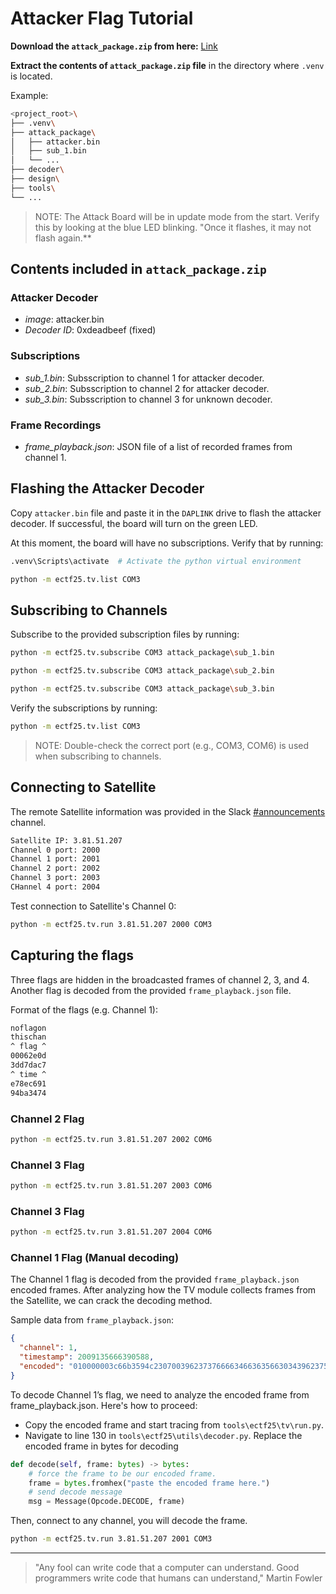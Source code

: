 # Attacker Flag Tutorial

**Download the `attack_package.zip` from here:** [Link](https://github.com/SartJ/SEMO_eCTF_Notes/tree/main/Attack_Reference_Design/attack_package)

**Extract the contents of `attack_package.zip` file** in the directory where `.venv` is located. 


Example:

```bash
<project_root>\
├── .venv\
├── attack_package\
│   ├── attacker.bin
│   ├── sub_1.bin
│   └── ...
├── decoder\
├── design\
├── tools\
└── ...
```

> NOTE: The Attack Board will be in update mode from the start. Verify this by looking at the blue LED blinking. "Once it flashes, it may not flash again.**

## Contents included in `attack_package.zip`

### Attacker Decoder

- _image_: attacker.bin
- _Decoder ID_: 0xdeadbeef (fixed)

### Subscriptions

- _sub_1.bin_: Subsscription to channel 1 for attacker decoder.
- _sub_2.bin_: Subsscription to channel 2 for attacker decoder.
- _sub_3.bin_: Subsscription to channel 3 for unknown decoder.

### Frame Recordings

- _frame_playback.json_: JSON file of a list of recorded frames from channel 1.

## Flashing the Attacker Decoder

Copy `attacker.bin` file and paste it in the `DAPLINK` drive to flash the attacker decoder. If successful, the board will turn on the green LED.

At this moment, the board will have no subscriptions. Verify that by running:
```bash
.venv\Scripts\activate  # Activate the python virtual environment
```

```bash
python -m ectf25.tv.list COM3
```

## Subscribing to Channels

Subscribe to the provided subscription files by running:

```bash
python -m ectf25.tv.subscribe COM3 attack_package\sub_1.bin
```

```bash
python -m ectf25.tv.subscribe COM3 attack_package\sub_2.bin
```

```bash
python -m ectf25.tv.subscribe COM3 attack_package\sub_3.bin
```

Verify the subscriptions by running:

```bash
python -m ectf25.tv.list COM3
```
> NOTE: Double-check the correct port (e.g., COM3, COM6) is used when subscribing to channels.


## Connecting to Satellite

The remote Satellite information was provided in the Slack [#announcements](https://mitre-ectf.slack.com/archives/C085Z46DPRN/p1738871765312639) channel.

```bash
Satellite IP: 3.81.51.207
Channel 0 port: 2000
Channel 1 port: 2001
Channel 2 port: 2002
Channel 3 port: 2003
CHannel 4 port: 2004
```

Test connection to Satellite's Channel 0:

```bash
python -m ectf25.tv.run 3.81.51.207 2000 COM3
```

## Capturing the flags

Three flags are hidden in the broadcasted frames of channel 2, 3, and 4. Another flag is decoded from the provided `frame_playback.json` file.

Format of the flags (e.g. Channel 1):

```bash
noflagon
thischan
^ flag ^
00062e0d
3dd7dac7
^ time ^
e78ec691
94ba3474
```

### Channel 2 Flag

```bash
python -m ectf25.tv.run 3.81.51.207 2002 COM6
```

### Channel 3 Flag

```bash
python -m ectf25.tv.run 3.81.51.207 2003 COM6
```

### Channel 3 Flag

```bash
python -m ectf25.tv.run 3.81.51.207 2004 COM6
```

### Channel 1 Flag (Manual decoding)

The Channel 1 flag is decoded from the provided `frame_playback.json` encoded frames. After analyzing how the TV module collects frames from the Satellite, we can crack the decoding method.

Sample data from `frame_playback.json`:

```json
{
  "channel": 1,
  "timestamp": 2009135666390588,
  "encoded": "010000003c66b3594c230700396237376666346636356630343962375e20666c6167205e303030373233346335396233363633635e2074696d65205e39313936626564626632656631313336"
}
```
To decode Channel 1’s flag, we need to analyze the encoded frame from frame_playback.json. Here's how to proceed:


- Copy the encoded frame and start tracing from `tools\ectf25\tv\run.py`.
- Navigate to line 130 in `tools\ectf25\utils\decoder.py`. Replace the encoded frame in bytes for decoding

```python
def decode(self, frame: bytes) -> bytes:
    # force the frame to be our encoded frame.
    frame = bytes.fromhex("paste the encoded frame here.")
    # send decode message
    msg = Message(Opcode.DECODE, frame)
```

Then, connect to any channel, you will decode the frame.

```bash
python -m ectf25.tv.run 3.81.51.207 2001 COM3
```

---

> "Any fool can write code that a computer can understand. Good programmers write code that humans can understand," Martin Fowler
